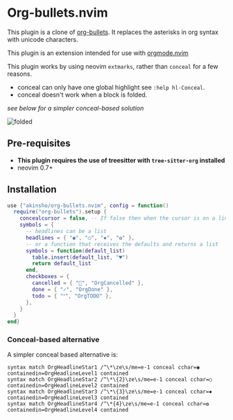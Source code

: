 # Org-bullets.nvim

This plugin is a clone of [org-bullets](https://github.com/sabof/org-bullets).
It replaces the asterisks in org syntax with unicode characters.

This plugin is an extension intended for use with [orgmode.nvim](https://github.com/kristijanhusak/orgmode.nvim)

This plugin works by using neovim `extmarks`, rather than `conceal` for a few reasons.

- conceal can only have one global highlight see `:help hl-Conceal`.
- conceal doesn't work when a block is folded.

_see below for a simpler conceal-based solution_

![folded](https://user-images.githubusercontent.com/22454918/125088455-525df300-e0c5-11eb-9b36-47c238b46971.png)

## Pre-requisites

- **This plugin requires the use of treesitter with `tree-sitter-org` installed**
- neovim 0.7+

## Installation

```lua
use {"akinsho/org-bullets.nvim", config = function()
  require("org-bullets").setup {
    concealcursor = false, -- If false then when the cursor is on a line underlying characters are visible
    symbols = {
      -- headlines can be a list
      headlines = { "◉", "○", "✸", "✿" },
      -- or a function that receives the defaults and returns a list
      symbols = function(default_list)
        table.insert(default_list, "♥")
        return default_list
      end,
      checkboxes = {
        cancelled = { "", "OrgCancelled" },
        done = { "✓", "OrgDone" },
        todo = { "˟", "OrgTODO" },
      },
    }
  }
end}

```

### Conceal-based alternative

A simpler conceal based alternative is:

```vim
syntax match OrgHeadlineStar1 /^\*\ze\s/me=e-1 conceal cchar=◉ containedin=OrgHeadlineLevel1 contained
syntax match OrgHeadlineStar2 /^\*\{2}\ze\s/me=e-1 conceal cchar=○ containedin=OrgHeadlineLevel2 contained
syntax match OrgHeadlineStar3 /^\*\{3}\ze\s/me=e-1 conceal cchar=✸ containedin=OrgHeadlineLevel3 contained
syntax match OrgHeadlineStar4 /^\*{4}\ze\s/me=e-1 conceal cchar=✿ containedin=OrgHeadlineLevel4 contained
```
